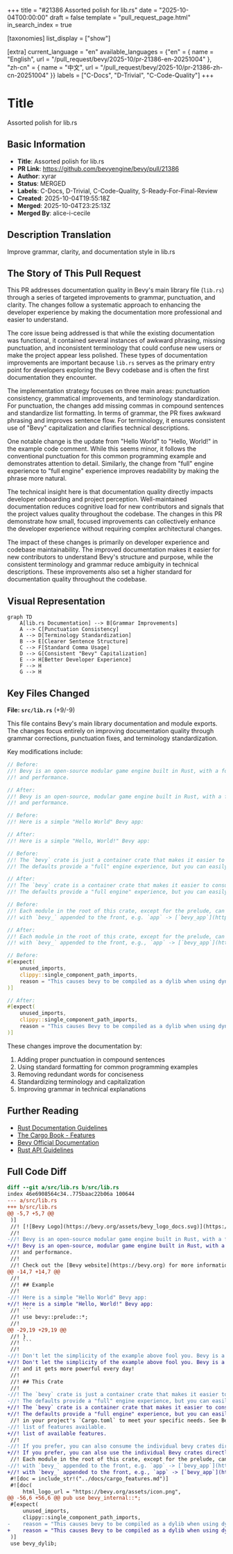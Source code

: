 +++
title = "#21386 Assorted polish for lib.rs"
date = "2025-10-04T00:00:00"
draft = false
template = "pull_request_page.html"
in_search_index = true

[taxonomies]
list_display = ["show"]

[extra]
current_language = "en"
available_languages = {"en" = { name = "English", url = "/pull_request/bevy/2025-10/pr-21386-en-20251004" }, "zh-cn" = { name = "中文", url = "/pull_request/bevy/2025-10/pr-21386-zh-cn-20251004" }}
labels = ["C-Docs", "D-Trivial", "C-Code-Quality"]
+++

# Title
Assorted polish for lib.rs

## Basic Information
- **Title**: Assorted polish for lib.rs
- **PR Link**: https://github.com/bevyengine/bevy/pull/21386
- **Author**: xyrar
- **Status**: MERGED
- **Labels**: C-Docs, D-Trivial, C-Code-Quality, S-Ready-For-Final-Review
- **Created**: 2025-10-04T19:55:18Z
- **Merged**: 2025-10-04T23:25:13Z
- **Merged By**: alice-i-cecile

## Description Translation
Improve grammar, clarity, and documentation style in lib.rs

## The Story of This Pull Request

This PR addresses documentation quality in Bevy's main library file (`lib.rs`) through a series of targeted improvements to grammar, punctuation, and clarity. The changes follow a systematic approach to enhancing the developer experience by making the documentation more professional and easier to understand.

The core issue being addressed is that while the existing documentation was functional, it contained several instances of awkward phrasing, missing punctuation, and inconsistent terminology that could confuse new users or make the project appear less polished. These types of documentation improvements are important because `lib.rs` serves as the primary entry point for developers exploring the Bevy codebase and is often the first documentation they encounter.

The implementation strategy focuses on three main areas: punctuation consistency, grammatical improvements, and terminology standardization. For punctuation, the changes add missing commas in compound sentences and standardize list formatting. In terms of grammar, the PR fixes awkward phrasing and improves sentence flow. For terminology, it ensures consistent use of "Bevy" capitalization and clarifies technical descriptions.

One notable change is the update from "Hello World" to "Hello, World!" in the example code comment. While this seems minor, it follows the conventional punctuation for this common programming example and demonstrates attention to detail. Similarly, the change from "full" engine experience to "full engine" experience improves readability by making the phrase more natural.

The technical insight here is that documentation quality directly impacts developer onboarding and project perception. Well-maintained documentation reduces cognitive load for new contributors and signals that the project values quality throughout the codebase. The changes in this PR demonstrate how small, focused improvements can collectively enhance the developer experience without requiring complex architectural changes.

The impact of these changes is primarily on developer experience and codebase maintainability. The improved documentation makes it easier for new contributors to understand Bevy's structure and purpose, while the consistent terminology and grammar reduce ambiguity in technical descriptions. These improvements also set a higher standard for documentation quality throughout the codebase.

## Visual Representation

```mermaid
graph TD
    A[lib.rs Documentation] --> B[Grammar Improvements]
    A --> C[Punctuation Consistency]
    A --> D[Terminology Standardization]
    B --> E[Clearer Sentence Structure]
    C --> F[Standard Comma Usage]
    D --> G[Consistent "Bevy" Capitalization]
    E --> H[Better Developer Experience]
    F --> H
    G --> H
```

## Key Files Changed

**File: `src/lib.rs`** (+9/-9)

This file contains Bevy's main library documentation and module exports. The changes focus entirely on improving documentation quality through grammar corrections, punctuation fixes, and terminology standardization.

Key modifications include:

```rust
// Before:
//! Bevy is an open-source modular game engine built in Rust, with a focus on developer productivity
//! and performance.

// After:
//! Bevy is an open-source, modular game engine built in Rust, with a focus on developer productivity
//! and performance.
```

```rust
// Before:
//! Here is a simple "Hello World" Bevy app:

// After:
//! Here is a simple "Hello, World!" Bevy app:
```

```rust
// Before:
//! The `bevy` crate is just a container crate that makes it easier to consume Bevy subcrates.
//! The defaults provide a "full" engine experience, but you can easily enable / disable features

// After:
//! The `bevy` crate is a container crate that makes it easier to consume Bevy subcrates.
//! The defaults provide a "full engine" experience, but you can easily enable or disable features
```

```rust
// Before:
//! Each module in the root of this crate, except for the prelude, can be found on crates.io
//! with `bevy_` appended to the front, e.g. `app` -> [`bevy_app`](https://docs.rs/bevy_app/*/bevy_app/).

// After:
//! Each module in the root of this crate, except for the prelude, can be found on crates.io
//! with `bevy_` appended to the front, e.g., `app` -> [`bevy_app`](https://docs.rs/bevy_app/*/bevy_app/).
```

```rust
// Before:
#[expect(
    unused_imports,
    clippy::single_component_path_imports,
    reason = "This causes bevy to be compiled as a dylib when using dynamic linking, and as such cannot be removed or changed without affecting dynamic linking."
)]

// After:
#[expect(
    unused_imports,
    clippy::single_component_path_imports,
    reason = "This causes Bevy to be compiled as a dylib when using dynamic linking and therefore cannot be removed or changed without affecting dynamic linking."
)]
```

These changes improve the documentation by:
1. Adding proper punctuation in compound sentences
2. Using standard formatting for common programming examples
3. Removing redundant words for conciseness
4. Standardizing terminology and capitalization
5. Improving grammar in technical explanations

## Further Reading

- [Rust Documentation Guidelines](https://rust-lang.github.io/rfcs/1574-more-api-documentation-conventions.html)
- [The Cargo Book - Features](https://doc.rust-lang.org/cargo/reference/features.html)
- [Bevy Official Documentation](https://bevyengine.org/learn/)
- [Rust API Guidelines](https://rust-lang.github.io/api-guidelines/)

## Full Code Diff
```diff
diff --git a/src/lib.rs b/src/lib.rs
index 46e6908564c34..775baac22b06a 100644
--- a/src/lib.rs
+++ b/src/lib.rs
@@ -5,7 +5,7 @@
 )]
 //! [![Bevy Logo](https://bevy.org/assets/bevy_logo_docs.svg)](https://bevy.org)
 //!
-//! Bevy is an open-source modular game engine built in Rust, with a focus on developer productivity
+//! Bevy is an open-source, modular game engine built in Rust, with a focus on developer productivity
 //! and performance.
 //!
 //! Check out the [Bevy website](https://bevy.org) for more information, read the
@@ -14,7 +14,7 @@
 //!
 //! ## Example
 //!
-//! Here is a simple "Hello World" Bevy app:
+//! Here is a simple "Hello, World!" Bevy app:
 //! ```
 //! use bevy::prelude::*;
 //!
@@ -29,19 +29,19 @@
 //! }
 //! ```
 //!
-//! Don't let the simplicity of the example above fool you. Bevy is a [fully featured game engine](https://bevy.org)
+//! Don't let the simplicity of the example above fool you. Bevy is a [fully featured game engine](https://bevy.org),
 //! and it gets more powerful every day!
 //!
 //! ## This Crate
 //!
-//! The `bevy` crate is just a container crate that makes it easier to consume Bevy subcrates.
-//! The defaults provide a "full" engine experience, but you can easily enable / disable features
+//! The `bevy` crate is a container crate that makes it easier to consume Bevy subcrates.
+//! The defaults provide a "full engine" experience, but you can easily enable or disable features
 //! in your project's `Cargo.toml` to meet your specific needs. See Bevy's `Cargo.toml` for a full
-//! list of features available.
+//! list of available features.
 //!
-//! If you prefer, you can also consume the individual bevy crates directly.
+//! If you prefer, you can also use the individual Bevy crates directly.
 //! Each module in the root of this crate, except for the prelude, can be found on crates.io
-//! with `bevy_` appended to the front, e.g. `app` -> [`bevy_app`](https://docs.rs/bevy_app/*/bevy_app/).
+//! with `bevy_` appended to the front, e.g., `app` -> [`bevy_app`](https://docs.rs/bevy_app/*/bevy_app/).
 #![doc = include_str!("../docs/cargo_features.md")]
 #![doc(
     html_logo_url = "https://bevy.org/assets/icon.png",
@@ -56,6 +56,6 @@ pub use bevy_internal::*;
 #[expect(
     unused_imports,
     clippy::single_component_path_imports,
-    reason = "This causes bevy to be compiled as a dylib when using dynamic linking, and as such cannot be removed or changed without affecting dynamic linking."
+    reason = "This causes Bevy to be compiled as a dylib when using dynamic linking and therefore cannot be removed or changed without affecting dynamic linking."
 )]
 use bevy_dylib;
```